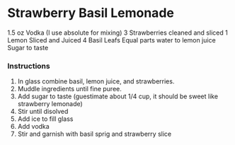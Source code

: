 # Strawberry Basil Lemonade
1.5 oz Vodka (I use absolute for mixing)
3 Strawberries cleaned and sliced
1 Lemon Sliced and Juiced
4 Basil Leafs
Equal parts water to lemon juice
Sugar to taste

### Instructions
1. In glass combine basil, lemon juice, and strawberries.
2. Muddle ingredients until fine puree.
3. Add sugar to taste (guestimate about 1/4 cup, it should be sweet like strawberry lemonade)
4. Stir until disolved
5. Add ice to fill glass
6. Add vodka
7. Stir and garnish with basil sprig and strawberry slice
